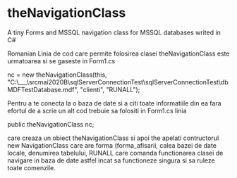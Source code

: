 # theNavigationClass
A tiny Forms and MSSQL navigation class for MSSQL databases writed in C#


Romanian 
Linia de cod   care permite folosirea clasei theNavigationClass este urmatoarea si se gaseste in Form1.cs

 nc = new theNavigationClass(this, "C:\\___\\srcmai2020B\\sqlServerConnectionTest\\sqlServerConnectionTest\\dbMDFTestDatabase.mdf", "clienti", "RUNALL"); 

Pentru a te conecta la o baza de date si a citi toate informatiile din ea fara efortul de a scrie un alt cod trebuie sa folositi in Form1.cs  linia 

  public theNavigationClass nc;

care creaza un obiect theNavigationClass si apoi the apelati contructorul new NavigationClass care are forma (forma_afisarii, calea bazei de date locale, denumirea tabelului,  RUNALL  care comanda functionarea clasei de navigare in baza de date astfel incat sa functioneze singura si sa ruleze toate comenzile.
